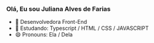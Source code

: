 ### Olá, Eu sou Juliana Alves de Farias

- 🔭 Desenvolvedora Front-End
- 🌱 Estudando: Typescript  / HTML / CSS / JAVASCRIPT 
- 😄 Pronouns: Ela / Dela


